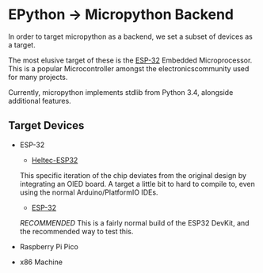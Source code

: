 # EPython -> Micropython Backend

In order to target micropython as a backend, we set a subset of devices as a target.

The most elusive target of these is the [ESP-32](https://en.wikipedia.org/wiki/ESP32) Embedded  Microprocessor. This is a popular Microcontroller amongst the electronicscommunity used for many projects.

Currently, micropython implements stdlib from Python 3.4, alongside additional features.

## Target Devices

* ESP-32
  * [Heltec-ESP32](https://www.amazon.com/HiLetgo-Display-Bluetooth-Internet-Development/dp/B07DKD79Y9/ref=sr_1_2_sspa?crid=3M2QKT5Z9XUWR&keywords=ESP32&qid=1650041968&sprefix=esp32%2Caps%2C141&sr=8-2-spons&psc=1&spLa=ZW5jcnlwdGVkUXVhbGlmaWVyPUEzOFI2T081UTkwSTBBJmVuY3J5cHRlZElkPUEwNjM2MjI5RkFIWUVEUU1DRjMyJmVuY3J5cHRlZEFkSWQ9QTAzMDc5NDEyOFJZN08wTEw5SVpHJndpZGdldE5hbWU9c3BfYXRmJmFjdGlvbj1jbGlja1JlZGlyZWN0JmRvTm90TG9nQ2xpY2s9dHJ1ZQ==)

  This specific iteration of the chip deviates from the original design by integrating an OlED board. A target a little  bit to hard to compile to, even using the normal  Arduino/PlatformIO IDEs. 

  * [ESP-32](https://www.amazon.com/HiLetgo-ESP-WROOM-32-Development-Microcontroller-Integrated/dp/B0718T232Z/ref=sr_1_3?crid=3M2QKT5Z9XUWR&keywords=ESP32&qid=1650044084&sprefix=esp32%2Caps%2C141&sr=8-3)

  *RECOMMENDED*  This is a fairly normal build of the  ESP32 DevKit, and  the recommended way to test  this. 
* Raspberry Pi Pico
* x86 Machine

